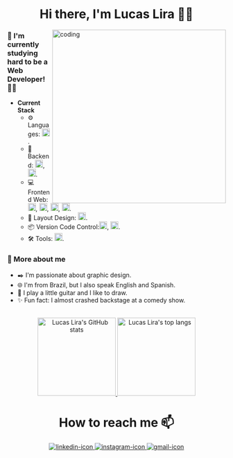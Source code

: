 <div align="center"><h1>Hi there, I'm Lucas Lira 👋🏾</h1></div>

<div display="inline-block">
    <img align="right" width="400" src="https://i.imgur.com/h57X7wZ.png" alt="coding">
</div>

<div>
    <h3>🎯 I'm currently studying hard to be a Web Developer! 👨‍💻</h3>
    <ul>
        <li><strong>Current Stack</strong>
            <ul>
                <li>⚙️ Languages: <img width="18" alt="javascript-icon" src="https://cdn.jsdelivr.net/gh/devicons/devicon/icons/javascript/javascript-plain.svg" />.</li>
                <li>📡 Backend: <img width="18" alt="nodejs-icon" src="https://cdn.jsdelivr.net/gh/devicons/devicon/icons/nodejs/nodejs-original.svg" />, <img width="18" alt="sqlite-icon" src="https://cdn.jsdelivr.net/gh/devicons/devicon/icons/sqlite/sqlite-original.svg" />.</li>
                <li>💻 Frontend Web: <img width="18" alt="react-icon" src="https://cdn.jsdelivr.net/gh/devicons/devicon/icons/react/react-original.svg" />, <img width="18" alt="html-icon" src="https://cdn.jsdelivr.net/gh/devicons/devicon/icons/html5/html5-original.svg" />, <img width="18" alt="css-icon" src="https://cdn.jsdelivr.net/gh/devicons/devicon/icons/css3/css3-original.svg" />, <img width="18" alt="javascript-icon" src="https://cdn.jsdelivr.net/gh/devicons/devicon/icons/javascript/javascript-plain.svg" />.</li>
                <li>🎨 Layout Design: <img width="18" alt="figma-icon" src="https://cdn.jsdelivr.net/gh/devicons/devicon/icons/figma/figma-original.svg" />.</li>
                <li>📦 Version Code Control:<img width="18" alt="git-icon" src="https://cdn.jsdelivr.net/gh/devicons/devicon/icons/git/git-original.svg" />, <img width="18" style="background-color: white" alt="github-icon" src="https://cdn.jsdelivr.net/gh/devicons/devicon/icons/github/github-original.svg" />.</li>
                <li>🛠️ Tools: <img width="18" alt="vscode-icon" src="https://cdn.jsdelivr.net/gh/devicons/devicon/icons/vscode/vscode-original.svg" />.</li>
            </ul>
        </li>
    </ul>
</div>

<div>
    <h3>📝 More about me</h3>
    <ul>
        <li>✒️ I'm passionate about graphic design.</li>
        <li>🌐 I'm from Brazil, but I also speak English and Spanish.</li>
        <li>🎸 I play a little guitar and I like to draw.</li>
        <li>✨ Fun fact: I almost crashed backstage at a comedy show.</li>
    </ul>
</div>

<br>

<div align="center">
    <a href="https://github.com/lucaslirah">
        <img height="180em" src="https://github-readme-stats.vercel.app/api?username=lucaslirah&show=prs_merged,prs_merged_percentage&theme=react&hide=issues&show_icons=true" alt="Lucas Lira's GitHub stats">
    </a>
    <a href="https://github.com/lucaslirah">
        <img height="180em" src="https://github-readme-stats.vercel.app/api/top-langs/?username=lucaslirah&layout=compact&langs_count=10&theme=react" alt="Lucas Lira's top langs">
    </a>
</div>

<div align="center">
    <h1>How to reach me 📫</h1>
    <a href="https://www.linkedin.com/in/lucas-lira-411618119/" target="_blank">
        <img src="https://img.shields.io/badge/LinkedIn-0077B5?style=for-the-badge&logo=linkedin&logoColor=white" alt="linkedin-icon">
    </a>
    <a href="https://instagram.com/lucaslira.ds" target="_blank">
        <img src="https://img.shields.io/badge/Instagram-E4405F?style=for-the-badge&logo=instagram&logoColor=white" alt="instagram-icon">
    </a>
    <a href="mailto: lucasliraone@gmail.com">
        <img src="https://img.shields.io/badge/Gmail-D14836?style=for-the-badge&logo=gmail&logoColor=white" alt="gmail-icon">
    </a>
</div>

